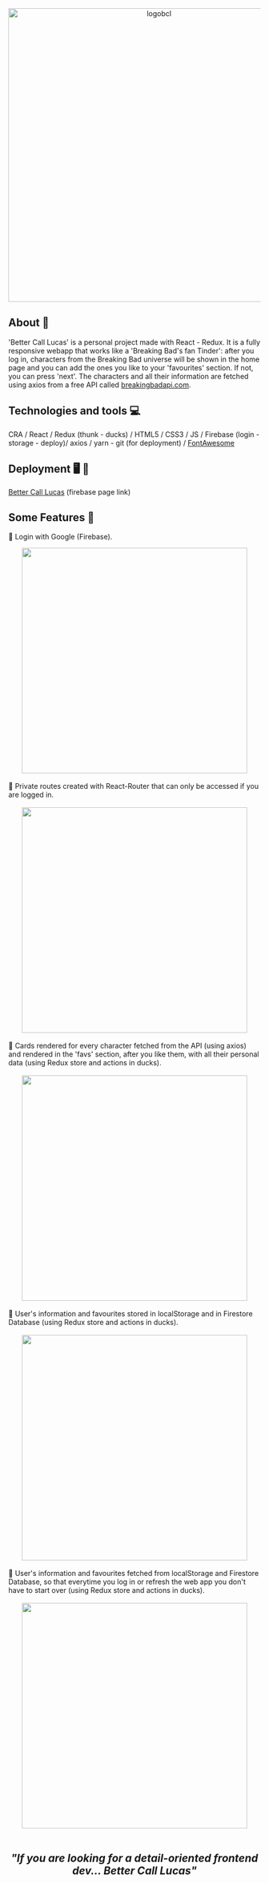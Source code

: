 <div align="center">
<img width="586" alt="logobcl" src="https://user-images.githubusercontent.com/87493125/137629834-bdbcc3da-e016-4600-9a13-bed2788d16bc.png">

</div>

## About 📝
'Better Call Lucas' is a personal project made with React - Redux. It is a fully responsive webapp that works like a 'Breaking Bad's fan Tinder': after you log in, characters from the Breaking Bad universe will be shown in the home page and you can add the ones you like to your 'favourites' section. If not, you can press 'next'. The characters and all their information are fetched using axios from a free API called <a href="https://www.breakingbadapi.com/">breakingbadapi.com</a>.  

## Technologies and tools :computer:
CRA / React / Redux (thunk - ducks) / HTML5 / CSS3 / JS / Firebase (login - storage - deploy)/ axios / yarn - git (for deployment) / <a href="https://fontawesome.com/">FontAwesome</a>

## Deployment 🖥️ 📲
<a href="https://bettercalllucas-af50c.web.app/">Better Call Lucas</a> (firebase page link)

## Some Features 🔧
📌 Login with Google (Firebase). <br> 
<div align="center">
<img width="450" src="https://user-images.githubusercontent.com/87493125/137630979-d016d7a6-6d2b-4ff8-b978-078158f1859e.gif">
</div>

<br>
📌 Private routes created with React-Router that can only be accessed if you are logged in. <br><br>
<div align="center">
<img width="450" src="https://user-images.githubusercontent.com/87493125/137631301-5ec18722-a42a-4d4b-afb5-e319f76c1bb2.gif">
</div>
<br>
📌 Cards rendered for every character fetched from the API (using axios) and rendered in the 'favs' section, after you like them, with all their personal data (using Redux store and actions in ducks). <br><br>
<div align="center">
<img width="450" src="https://user-images.githubusercontent.com/87493125/137632443-f2f0ee23-0e43-4344-99a4-48a073328277.gif">
</div>
<br>
📌 User's information and favourites stored in localStorage and in Firestore Database (using Redux store and actions in ducks). <br><br>
<div align="center">
<img width="450" src="https://user-images.githubusercontent.com/87493125/137633199-3969fcaa-bde2-424a-be86-308bc3d4ed9d.gif">
</div>
<br>
📌 User's information and favourites fetched from localStorage and Firestore Database, so that everytime you log in or refresh the web app you don't have to start over (using Redux store and actions in ducks).<br><br>
<div align="center">
<img width="450" src="https://user-images.githubusercontent.com/87493125/137633335-d55a2ec3-b998-4f4b-b9ce-24f2ff9a9560.gif">
</div>
<br>

<div align="center">
  <h2><i>"If you are looking for a detail-oriented frontend dev... Better Call Lucas"</i></h2>
</div>
